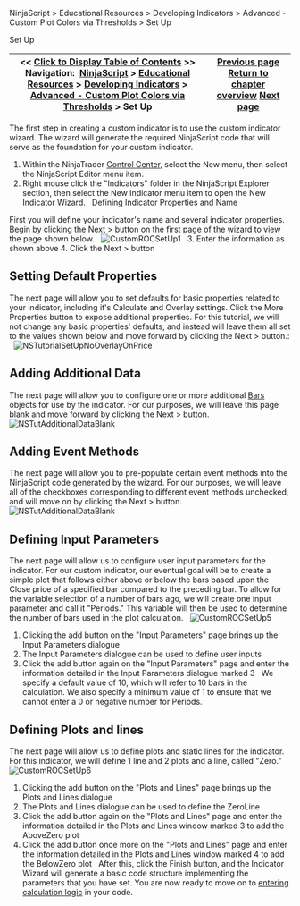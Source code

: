 ﻿
NinjaScript > Educational Resources > Developing Indicators > Advanced - Custom Plot Colors via Thresholds > Set Up

Set Up

| << [Click to Display Table of Contents](set_up8.md) >> **Navigation:**     [NinjaScript](ninjascript.md) > [Educational Resources](educational_resources.md) > [Developing Indicators](developing_indicators.md) > [Advanced - Custom Plot Colors via Thresholds](advanced_-_custom_plot_colors_.md) > Set Up | [Previous page](advanced_-_custom_plot_colors_.md) [Return to chapter overview](advanced_-_custom_plot_colors_.md) [Next page](entering_calculation_logic5.md) |
| --- | --- |
The first step in creating a custom indicator is to use the custom indicator wizard. The wizard will generate the required NinjaScript code that will serve as the foundation for your custom indicator.
 
1. Within the NinjaTrader [Control Center](control_center.md), select the New menu, then select the NinjaScript Editor menu item.
2. Right mouse click the "Indicators" folder in the NinjaScript Explorer section, then select the New Indicator menu item to open the New Indicator Wizard.
 
Defining Indicator Properties and Name  

First you will define your indicator's name and several indicator properties. Begin by clicking the Next > button on the first page of the wizard to view the page shown below.
 
![CustomROCSetUp1](customrocsetup1.png)
 
3. Enter the information as shown above
4. Click the Next > button
 
## Setting Default Properties
The next page will allow you to set defaults for basic properties related to your indicator, including it's Calculate and Overlay settings. Click the More Properties button to expose additional properties. For this tutorial, we will not change any basic properties' defaults, and instead will leave them all set to the values shown below and move forward by clicking the Next > button.:
 
![NSTutorialSetUpNoOverlayOnPrice](nstutorialsetupnooverlayonprice.png)

## Adding Additional Data
The next page will allow you to configure one or more additional [Bars](bars.md) objects for use by the indicator. For our purposes, we will leave this page blank and move forward by clicking the Next > button.
 
![NSTutAdditionalDataBlank](nstutadditionaldatablank.png)

## Adding Event Methods
The next page will allow you to pre-populate certain event methods into the NinjaScript code generated by the wizard. For our purposes, we will leave all of the checkboxes corresponding to different event methods unchecked, and will move on by clicking the Next > button.
 
![NSTutAdditionalDataBlank](nstutadditionaldatablank.png)
 
## Defining Input Parameters
The next page will allow us to configure user input parameters for the indicator. For our custom indicator, our eventual goal will be to create a simple plot that follows either above or below the bars based upon the Close price of a specified bar compared to the preceding bar. To allow for the variable selection of a number of bars ago, we will create one input parameter and call it "Periods." This variable will then be used to determine the number of bars used in the plot calculation.
 
![CustomROCSetUp5](customrocsetup5.png)
 
1. Clicking the add button on the "Input Parameters" page brings up the Input Parameters dialogue
2. The Input Parameters dialogue can be used to define user inputs
3. Click the add button again on the "Input Parameters" page and enter the information detailed in the Input Parameters dialogue marked 3
 
We specify a default value of 10, which will refer to 10 bars in the calculation. We also specify a minimum value of 1 to ensure that we cannot enter a 0 or negative number for Periods.
 
## Defining Plots and lines
The next page will allow us to define plots and static lines for the indicator. For this indicator, we will define 1 line and 2 plots and a line, called "Zero."
 
![CustomROCSetUp6](customrocsetup6.png)
 
1. Clicking the add button on the "Plots and Lines" page brings up the Plots and Lines dialogue
2. The Plots and Lines dialogue can be used to define the ZeroLine
3. Click the add button again on the "Plots and Lines" page and enter the information detailed in the Plots and Lines window marked 3 to add the AboveZero plot
4. Click the add button once more on the "Plots and Lines" page and enter the information detailed in the Plots and Lines window marked 4 to add the BelowZero plot
 
After this, click the Finish button, and the Indicator Wizard will generate a basic code structure implementing the parameters that you have set. You are now ready to move on to [entering calculation logic](entering_calculation_logic5.md) in your code.
